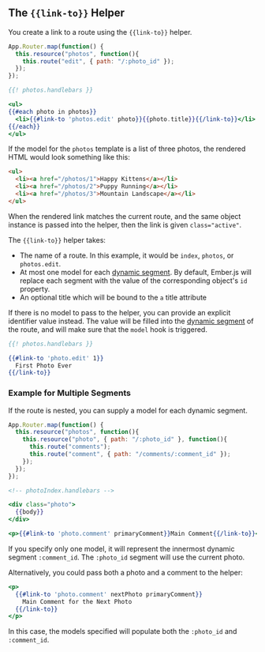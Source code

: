 ## The `{{link-to}}` Helper

You create a link to a route using the `{{link-to}}` helper.

```js
App.Router.map(function() {
  this.resource("photos", function(){
    this.route("edit", { path: "/:photo_id" });
  });
});
```

```handlebars
{{! photos.handlebars }}

<ul>
{{#each photo in photos}}
  <li>{{#link-to 'photos.edit' photo}}{{photo.title}}{{/link-to}}</li>
{{/each}}
</ul>
```

If the model for the `photos` template is a list of three photos, the
rendered HTML would look something like this:

```html
<ul>
  <li><a href="/photos/1">Happy Kittens</a></li>
  <li><a href="/photos/2">Puppy Running</a></li>
  <li><a href="/photos/3">Mountain Landscape</a></li>
</ul>
```

When the rendered link matches the current route, and the same
object instance is passed into the helper, then the link is given
`class="active"`.

The `{{link-to}}` helper takes:

* The name of a route. In this example, it would be `index`, `photos`, or
  `photos.edit`.
* At most one model for each [dynamic segment](/guides/routing/defining-your-routes/#toc_dynamic-segments).
  By default, Ember.js will replace each segment with the
  value of the corresponding object's `id` property.
* An optional title which will be bound to the `a` title attribute

If there is no model to pass to the helper, you can provide an explicit identifier value instead.
The value will be filled into the [dynamic segment](/guides/routing/defining-your-routes/#toc_dynamic-segments)
of the route, and will make sure that the `model` hook is triggered.

```handlebars
{{! photos.handlebars }}

{{#link-to 'photo.edit' 1}}
  First Photo Ever
{{/link-to}}
```

### Example for Multiple Segments

If the route is nested, you can supply a model for each dynamic
segment.

```js
App.Router.map(function() {
  this.resource("photos", function(){
    this.resource("photo", { path: "/:photo_id" }, function(){
      this.route("comments");
      this.route("comment", { path: "/comments/:comment_id" });
    });
  });
});
```

```handlebars
<!-- photoIndex.handlebars -->

<div class="photo">
  {{body}}
</div>

<p>{{#link-to 'photo.comment' primaryComment}}Main Comment{{/link-to}}</p>
```

If you specify only one model, it will represent the innermost dynamic segment `:comment_id`.
The `:photo_id` segment will use the current photo.

Alternatively, you could pass both a photo and a comment to the helper:

```handlebars
<p>
  {{#link-to 'photo.comment' nextPhoto primaryComment}}
    Main Comment for the Next Photo
  {{/link-to}}
</p>
```

In this case, the models specified will populate both the `:photo_id`
and `:comment_id`.
